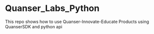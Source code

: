 # Quanser_Labs_Python
This repo shows how to use Quanser-Innovate-Educate Products using QuanserSDK and python api
